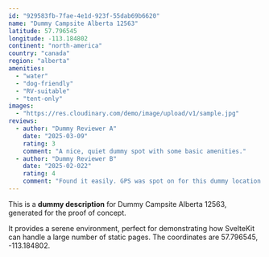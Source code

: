 ```yaml
---
id: "929583fb-7fae-4e1d-923f-55dab69b6620"
name: "Dummy Campsite Alberta 12563"
latitude: 57.796545
longitude: -113.184802
continent: "north-america"
country: "canada"
region: "alberta"
amenities:
  - "water"
  - "dog-friendly"
  - "RV-suitable"
  - "tent-only"
images:
  - "https://res.cloudinary.com/demo/image/upload/v1/sample.jpg"
reviews:
  - author: "Dummy Reviewer A"
    date: "2025-03-09"
    rating: 3
    comment: "A nice, quiet dummy spot with some basic amenities."
  - author: "Dummy Reviewer B"
    date: "2025-02-022"
    rating: 4
    comment: "Found it easily. GPS was spot on for this dummy location."
---
```


This is a **dummy description** for Dummy Campsite Alberta 12563, generated for the proof of concept.

It provides a serene environment, perfect for demonstrating how SvelteKit can handle a large number of static pages. The coordinates are 57.796545, -113.184802.
